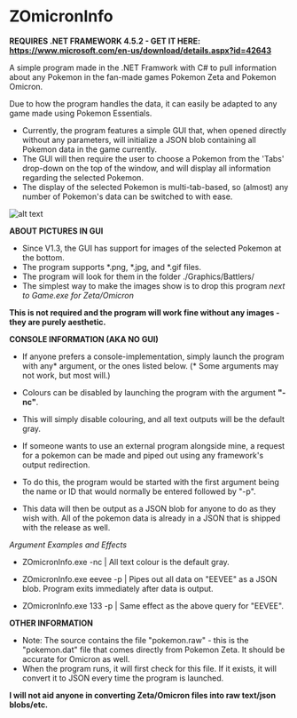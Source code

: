 # ZOmicronInfo

**REQUIRES .NET FRAMEWORK 4.5.2 - GET IT HERE: https://www.microsoft.com/en-us/download/details.aspx?id=42643**

A simple program made in the .NET Framwork with C# to pull information about any Pokemon in the fan-made games Pokemon Zeta and Pokemon Omicron.

Due to how the program handles the data, it can easily be adapted to any game made using Pokemon Essentials.

- Currently, the program features a simple GUI that, when opened directly without any parameters, will initialize a JSON blob containing all Pokemon data in the game currently. 
- The GUI will then require the user to choose a Pokemon from the 'Tabs' drop-down on the top of the window, and will display all information regarding the selected Pokemon.
- The display of the selected Pokemon is multi-tab-based, so (almost) any number of Pokemon's data can be switched to with ease.

![alt text](https://i.gyazo.com/7d1520ae6bebb89a60270ff016a26e8a.png "Version 1.3 GUI")

**ABOUT PICTURES IN GUI**

- Since V1.3, the GUI has support for images of the selected Pokemon at the bottom. 
- The program supports *.png, *.jpg, and *.gif files.
- The program will look for them in the folder ./Graphics/Battlers/
- The simplest way to make the images show is to drop this program *next to Game.exe for Zeta/Omicron*

**This is not required and the program will work fine without any images - they are purely aesthetic.**

**CONSOLE INFORMATION (AKA NO GUI)**

- If anyone prefers a console-implementation, simply launch the program with any* argument, or the ones listed below. (* Some arguments may not work, but most will.)

- Colours can be disabled by launching the program with the argument **"-nc"**.
- This will simply disable colouring, and all text outputs will be the default gray.

- If someone wants to use an external program alongside mine, a request for a pokemon can be made and piped out using any framework's output redirection.
- To do this, the program would be started with the first argument being the name or ID that would normally be entered followed by "-p".
- This data will then be output as a JSON blob for anyone to do as they wish with. All of the pokemon data is already in a JSON that is shipped with the release as well.

*Argument Examples and Effects*

 - ZOmicronInfo.exe -nc | All text colour is the default gray.

 - ZOmicronInfo.exe eevee -p | Pipes out all data on "EEVEE" as a JSON blob. Program exits immediately after data is output.

 - ZOmicronInfo.exe 133 -p | Same effect as the above query for "EEVEE".

**OTHER INFORMATION**

- Note: The source contains the file "pokemon.raw" - this is the "pokemon.dat" file that comes directly from Pokemon Zeta. It should be accurate for Omicron as well.
- When the program runs, it will first check for this file. If it exists, it will convert it to JSON every time the program is launched.

**I will not aid anyone in converting Zeta/Omicron files into raw text/json blobs/etc.**